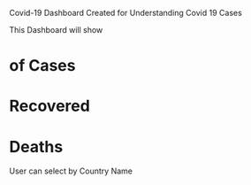 Covid-19 Dashboard Created for Understanding Covid 19 Cases 

This Dashboard will show 
# of Cases
# Recovered
# Deaths

User can select by Country Name 